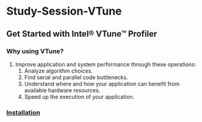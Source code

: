 # Study-Session-VTune

## Get Started with Intel® VTune™ Profiler

### Why using VTune?
1. Improve application and system performance through these operations:
	1. Analyze algorithm choices.
	2. Find serial and parallel code bottlenecks.
	3. Understand where and how your application can benefit from available hardware resources.
	4. Speed up the execution of your application.
	
### [Installation](https://github.com/KhairulIzwan/Study-Session-vtune/blob/main/Prerequisites.md)

<!--**Understand the Workflow**-->

<!--![VTune Workflow](https://github.com/KhairulIzwan/Study-Session-vtune/blob/main/img/workflowVTune.png)-->

<!--## Get Started with Intel® VTune™ Profiler for Linux* OS-->

<!--*Environment Setup* **ONLY ONCE!**-->
<!--```-->
<!--echo "source /opt/intel/oneapi/vtune/2021.6.0/vtune-vars.sh" >> ~/.bashrc-->
<!--source ~/.bashrc-->
<!--```-->

<!--**Step 1: Start VTune Profiler**-->

<!--1. Graphical User Interface (GUI)-->
<!--```-->
<!--vtune-gui-->
<!--```-->

<!--2. Command Line Interface (CLI)-->
<!--```-->
<!--vtune-->
<!--```-->

<!--**Step 2: Configure and Run Analysis**-->

<!--|             | Setting             | Default Value            |-->
<!--| ----------- | ------------------- | ------------------------ |-->
<!--| Where       | Target System       | Local Host               |-->
<!--| What        | Analysis Target     | Launch Application       |-->
<!--| How         | Analysis Type       | Performance Snapshot     |-->

<!--**Step 3: View and Analyze Performance Data**-->

<!--![Performance Snapshot Summary](https://github.com/KhairulIzwan/Study-Session-vtune/blob/main/img/summaryPS.png)-->

<!--| Section     | Description         | Notes            |-->
<!--| ----------- | ------------------- | -----------------|-->
<!--| A           | Expand each metric for detailed information about contributing factors.      |                |-->
<!--| B           | A flagged metric indicates a value outside acceptable/normal operating range. Use tool tips to understand how to improve a flagged metric.     |    |-->
<!--| C           | See guidance on other analyses you should consider running next. The Analysis Tree highlights these recommendations.       |      |-->

<!--```-->
<!--*Start **Performance Snaphot** as it presents a general overview of issues affecting the performance of our application on the target system*-->
<!--```-->

<!--## Hotspots Analysis for CPU Usage Issues-->
<!--### Hotspots-->
<!--```-->
<!--to understand an application flow and identify sections of code that get a lot of execution time (hotspots)-->
<!--```-->

<!--Hotspots analysis has two sampling-based collection modes:-->

<!--1. user-mode sampling **focused on application performance only!**-->
<!--```-->
<!--Cannot start data collection because the scope of ptrace system call is limited. To enable profiling, please set /proc/sys/kernel/yama/ptrace_scope to 0. To make this change permanent, set kernel.yama.ptrace_scope to 0 in /etc/sysctl.d/10-ptrace.conf and reboot the machine-->

<!--$ sudo gedit /etc/sysctl.d/10-ptrace.conf-->

<!--kernel.yama.ptrace_scope 0    kernel.yama.ptrace_scope 1-->

<!--$ sudo reboot-->
<!--```-->

<!--2. hardware event-based **focused on system performance only!**-->
<!--```-->
<!--This analysis requires one of these actions: a) Install Intel Sampling Drivers. b) Configure driverless collection with Perf system-wide profiling. To enable Perf system-wide profiling, set /proc/sys/kernel/perf_event_paranoid to 1 or set up Perf tool capabilities-->
<!--```-->

<!--| Sampling             | Description         |-->
<!--| -------------------- | ------------------- |-->
<!--| User-mode            | which incurs higher overhead but does not require sampling drivers for collection |-->
<!--| Hardware event-based | which provides minimum collection overhead but needs sampling drivers or Perf* to be installed |-->

<!--**In the user-mode sampling, the collector does not gather system-wide performance data but focuses on your application only. To analyze system performance, use the hardware event-based sampling mode**-->

<!--This analysis requires one of these actions: a) Install Intel Sampling Drivers. b) Configure driverless collection with Perf system-wide profiling. To enable Perf system-wide profiling, set /proc/sys/kernel/perf_event_paranoid to 0 or set up Perf tool capabilities.-->
